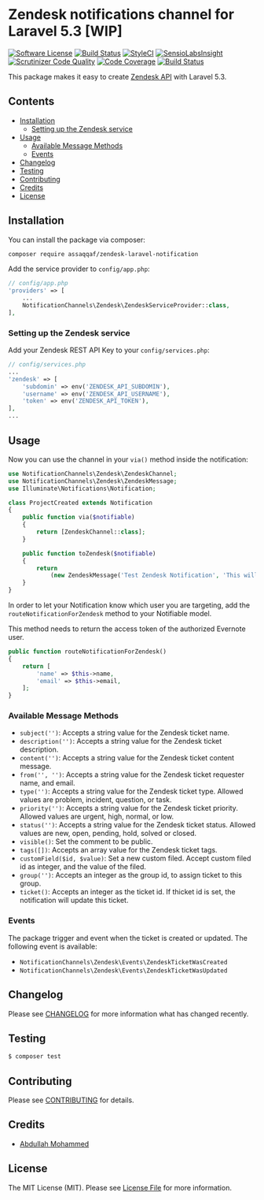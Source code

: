 # Zendesk notifications channel for Laravel 5.3 [WIP]

[![Software License](https://img.shields.io/badge/license-MIT-brightgreen.svg?style=flat-square)](LICENSE.md)
[![Build Status](https://travis-ci.org/assaqqaf/zendesk.svg?branch=master)](https://travis-ci.org/assaqqaf/zendesk)
[![StyleCI](https://styleci.io/repos/78912239/shield?branch=master)](https://styleci.io/repos/78912239)
[![SensioLabsInsight](https://insight.sensiolabs.com/projects/15d138a5-3c27-4167-a5ce-1c559ae5311f/mini.png)](https://insight.sensiolabs.com/projects/15d138a5-3c27-4167-a5ce-1c559ae5311f)
[![Scrutinizer Code Quality](https://scrutinizer-ci.com/g/assaqqaf/zendesk/badges/quality-score.png?b=master)](https://scrutinizer-ci.com/g/assaqqaf/zendesk/?branch=master)
[![Code Coverage](https://scrutinizer-ci.com/g/assaqqaf/zendesk/badges/coverage.png?b=master)](https://scrutinizer-ci.com/g/assaqqaf/zendesk/?branch=master)
[![Build Status](https://scrutinizer-ci.com/g/assaqqaf/zendesk/badges/build.png?b=master)](https://scrutinizer-ci.com/g/assaqqaf/zendesk/build-status/master)

This package makes it easy to create [Zendesk API](https://developer.zendesk.com/) with Laravel 5.3.

## Contents

- [Installation](#installation)
    - [Setting up the Zendesk service](#setting-up-the-zendesk-service)
- [Usage](#usage)
    - [Available Message Methods](#available-message-methods)
    - [Events](#events)
- [Changelog](#changelog)
- [Testing](#testing)
- [Contributing](#contributing)
- [Credits](#credits)
- [License](#license)


## Installation

You can install the package via composer:

``` bash
composer require assaqqaf/zendesk-laravel-notification
```

Add the service provider to `config/app.php`:

```php
// config/app.php
'providers' => [
    ...
    NotificationChannels\Zendesk\ZendeskServiceProvider::class,
],
```

### Setting up the Zendesk service

Add your Zendesk REST API Key to your `config/services.php`:

```php
// config/services.php
...
'zendesk' => [
    'subdomin' => env('ZENDESK_API_SUBDOMIN'),
    'username' => env('ZENDESK_API_USERNAME'),
    'token' => env('ZENDESK_API_TOKEN'),
],
...
```


## Usage

Now you can use the channel in your `via()` method inside the notification:

``` php
use NotificationChannels\Zendesk\ZendeskChannel;
use NotificationChannels\Zendesk\ZendeskMessage;
use Illuminate\Notifications\Notification;

class ProjectCreated extends Notification
{
    public function via($notifiable)
    {
        return [ZendeskChannel::class];
    }

    public function toZendesk($notifiable)
    {
        return
            (new ZendeskMessage('Test Zendesk Notification', 'This will be sent as ticket body'));
    }
}
```

In order to let your Notification know which user you are targeting, add the `routeNotificationForZendesk` method to your Notifiable model.

This method needs to return the access token of the authorized Evernote user.

```php
public function routeNotificationForZendesk()
{
    return [
        'name' => $this->name,
        'email' => $this->email,
    ];
}
```

### Available Message Methods

- `subject('')`: Accepts a string value for the Zendesk ticket name.
- `description('')`: Accepts a string value for the Zendesk ticket description.
- `content('')`: Accepts a string value for the Zendesk ticket content message.
- `from('', '')`: Accepts a string value for the Zendesk ticket requester name, and email.
- `type('')`:  Accepts a string value for the Zendesk ticket type. Allowed values are problem, incident, question, or task.
- `priority('')`: Accepts a string value for the Zendesk ticket priority. Allowed values are urgent, high, normal, or low.
- `status('')`: Accepts a string value for the Zendesk ticket status. Allowed values are new, open, pending, hold, solved or closed.
- `visible()`: Set the comment to be public.
- `tags([])`: Accepts an array value for the Zendesk ticket tags.
- `customField($id, $value)`: Set a new custom filed. Accept custom filed id as integer, and the value of the filed.
- `group('')`: Accepts an integer as the group id, to assign ticket to this group.
- `ticket()`: Accepts an integer as the ticket id. If thicket id is set, the notification will update this ticket.

### Events

The package trigger and event when the ticket is created or updated. The following event is available:

- `NotificationChannels\Zendesk\Events\ZendeskTicketWasCreated`
- `NotificationChannels\Zendesk\Events\ZendeskTicketWasUpdated`

## Changelog

Please see [CHANGELOG](CHANGELOG.md) for more information what has changed recently.

## Testing

``` bash
$ composer test
```

## Contributing

Please see [CONTRIBUTING](CONTRIBUTING.md) for details.

## Credits

- [Abdullah Mohammed](https://github.com/assaqqaf)

## License

The MIT License (MIT). Please see [License File](LICENSE.md) for more information.
